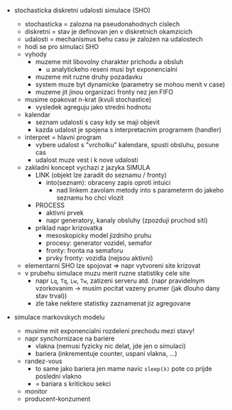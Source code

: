 - stochasticka diskretni udalosti simulace (SHO)
    - stochasticka = zalozna na pseudonahodnych cislech
    - diskretni = stav je definovan jen v diskretnich okamzicich
    - udalosti = mechanismus behu casu je zalozen na udalostech
    - hodi se pro simulaci SHO
    - vyhody
        - muzeme mit libovolny charakter prichodu a obsluh
            - u analytickeho reseni musi byt exponencialni
        - muzeme mit ruzne druhy pozadavku
        - system muze byt dynamicke (parametry se mohou menit v case)
        - muzeme jit jinou organizaci fronty nez jen FIFO
    - musime opakovat n-krat (kvuli stochastice)
        - vysledek agreguju jako stredni hodnotu
    - kalendar
        - seznam udalosti s casy kdy se maji objevit
        - kazda udalost je spojena s interpretacnim programem (handler)
    - interpret = hlavni program
        - vybere udalost s "vrcholku" kalendare, spusti obsluhu, posune cas
        - udalost muze vest i k nove udalosti
    - zakladni koncept vychazi z jazyka SIMULA
        - LINK (objekt lze zaradit do seznamu / fronty)
            - into(seznam): obraceny zapis oproti intuici
                - nad linkem zavolam metody into s parameterm do jakeho seznamu ho chci vlozit
        - PROCESS
            - aktivni prvek
            - napr generatory, kanaly obsluhy (zpozduji pruchod siti)
        - priklad napr krizovatka
            - mesoskopicky model jizdniho pruhu
            - procesy: generator vozidel, semafor
            - fronty: fronta na semaforu
            - prvky fronty: vozidla (nejsou aktivni)
    - elementarni SHO lze spojovat => napr vytvoreni site krizovat
    - v prubehu simulace muzu merit ruzne statistiky cele site
        - napr `Lq`, `Tq`, `Lw`, `Tw`, zatizeni serveru atd. (napr pravidelnym vzorkovanim -> musim pocitat vazeny prumer (jak dlouho dany stav trval))
        - zle take nektere statistky zaznamenat jiz agregovane

- simulace markovskych modelu
    - musime mit exponencialni rozdeleni prechodu mezi stavy!
    - napr synchornizace na bariere
        - vlakna (nemusi fyzicky nic delat, jde jen o simulaci)
        - bariera (inkrementuje counter, uspani vlakna, ...)
    - randez-vous
        - to same jako bariera jen mame navic `sleep(λ)` pote co prijde posledni vlakno
        - = bariara s kritickou sekci
    - monitor
    - producent-konzument
